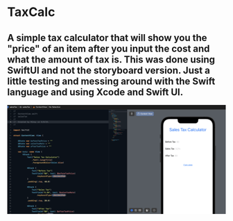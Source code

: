 # TaxCalc
A simple tax calculator that will show you the "price" of an item after you input the cost and what the amount of tax is. This was done using SwiftUI and not the storyboard version. Just a little testing and messing around with the Swift language and using Xcode and Swift UI.
---
![Xcode screen with code](/Images/XcodeScreen.png)

